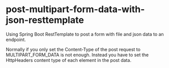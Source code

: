 # post-multipart-form-data-with-json-resttemplate
Using Spring Boot RestTemplate to post a form with file and json data to an endpoint.

Normally if you only set the Content-Type of the post request to MULTIPART_FORM_DATA is not enough. 
Instead you have to set the HttpHeaders content type of each element in the post data.

